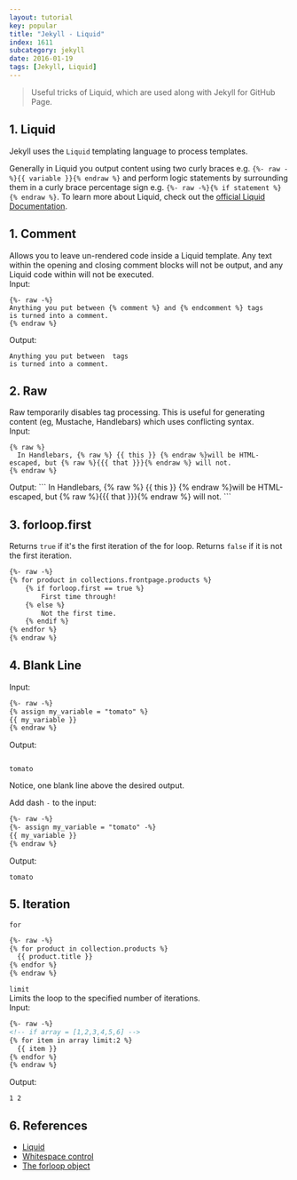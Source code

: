 ```yaml
---
layout: tutorial
key: popular
title: "Jekyll - Liquid"
index: 1611
subcategory: jekyll
date: 2016-01-19
tags: [Jekyll, Liquid]
---
```


> Useful tricks of Liquid, which are used along with Jekyll for GitHub Page.

## 1. Liquid
Jekyll uses the `Liquid` templating language to process templates.

Generally in Liquid you output content using two curly braces e.g. `{%- raw -%}{{ variable }}{% endraw %}` and perform logic statements by surrounding them in a curly brace percentage sign e.g. `{%- raw -%}{% if statement %}{% endraw %}`. To learn more about Liquid, check out the [official Liquid Documentation](https://shopify.github.io/liquid/).

## 1. Comment
Allows you to leave un-rendered code inside a Liquid template. Any text within the opening and closing comment blocks will not be output, and any Liquid code within will not be executed.  
Input:  
```
{%- raw -%}
Anything you put between {% comment %} and {% endcomment %} tags
is turned into a comment.
{% endraw %}
```
Output:  
```
Anything you put between  tags
is turned into a comment.
```

## 2. Raw
Raw temporarily disables tag processing. This is useful for generating content (eg, Mustache, Handlebars) which uses conflicting syntax.  
Input:  
<div class="highlighter-rouge"><pre class="highlight"><code>&#123;&#37; raw &#37;&#125;
  In Handlebars, {% raw %} {{ this }} {% endraw %}will be HTML-escaped, but {% raw %}{{{ that }}}{% endraw %} will not.
&#123;&#37; endraw &#37;&#125;
</code></pre>
</div>
Output:  
```
  In Handlebars, {% raw %} {{ this }} {% endraw %}will be HTML-escaped, but {% raw %}{{{ that }}}{% endraw %} will not.
```

## 3. forloop.first
Returns `true` if it's the first iteration of the for loop. Returns `false` if it is not the first iteration.
```html
{%- raw -%}
{% for product in collections.frontpage.products %}
    {% if forloop.first == true %}
        First time through!
    {% else %}
        Not the first time.
    {% endif %}
{% endfor %}
{% endraw %}
```

## 4. Blank Line
Input:
```html
{%- raw -%}
{% assign my_variable = "tomato" %}
{{ my_variable }}
{% endraw %}
```
Output:
```

tomato
```
Notice, one blank line above the desired output.

Add dash `-` to the input:
```html
{%- raw -%}
{%- assign my_variable = "tomato" -%}
{{ my_variable }}
{% endraw %}
```
Output:
```
tomato
```

## 5. Iteration
`for`
```html
{%- raw -%}
{% for product in collection.products %}
  {{ product.title }}
{% endfor %}
{% endraw %}
```

`limit`  
Limits the loop to the specified number of iterations.  
Input:
```html
{%- raw -%}
<!-- if array = [1,2,3,4,5,6] -->
{% for item in array limit:2 %}
  {{ item }}
{% endfor %}
{% endraw %}
```
Output:
```
1 2
```

## 6. References
* [Liquid](https://shopify.github.io/liquid/)
* [Whitespace control](https://shopify.github.io/liquid/basics/whitespace/)
* [The forloop object](https://help.shopify.com/themes/liquid/objects/for-loops)
